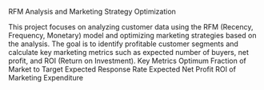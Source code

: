 RFM Analysis and Marketing Strategy Optimization

This project focuses on analyzing customer data using the RFM (Recency, Frequency, Monetary) model and optimizing marketing strategies based on the analysis. The goal is to identify profitable customer segments and calculate key marketing metrics such as expected number of buyers, net profit, and ROI (Return on Investment).
Key Metrics
Optimum Fraction of Market to Target
Expected Response Rate
Expected Net Profit
ROI of Marketing Expenditure

